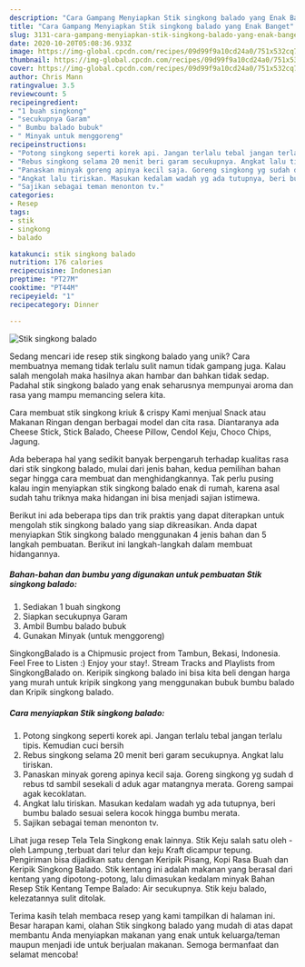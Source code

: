 ```yaml
---
description: "Cara Gampang Menyiapkan Stik singkong balado yang Enak Banget"
title: "Cara Gampang Menyiapkan Stik singkong balado yang Enak Banget"
slug: 3131-cara-gampang-menyiapkan-stik-singkong-balado-yang-enak-banget
date: 2020-10-20T05:08:36.933Z
image: https://img-global.cpcdn.com/recipes/09d99f9a10cd24a0/751x532cq70/stik-singkong-balado-foto-resep-utama.jpg
thumbnail: https://img-global.cpcdn.com/recipes/09d99f9a10cd24a0/751x532cq70/stik-singkong-balado-foto-resep-utama.jpg
cover: https://img-global.cpcdn.com/recipes/09d99f9a10cd24a0/751x532cq70/stik-singkong-balado-foto-resep-utama.jpg
author: Chris Mann
ratingvalue: 3.5
reviewcount: 5
recipeingredient:
- "1 buah singkong"
- "secukupnya Garam"
- " Bumbu balado bubuk"
- " Minyak untuk menggoreng"
recipeinstructions:
- "Potong singkong seperti korek api. Jangan terlalu tebal jangan terlalu tipis. Kemudian cuci bersih"
- "Rebus singkong selama 20 menit beri garam secukupnya. Angkat lalu tiriskan."
- "Panaskan minyak goreng apinya kecil saja. Goreng singkong yg sudah d rebus td sambil sesekali d aduk agar matangnya merata. Goreng sampai agak kecoklatan."
- "Angkat lalu tiriskan. Masukan kedalam wadah yg ada tutupnya, beri bumbu balado sesuai selera kocok hingga bumbu merata."
- "Sajikan sebagai teman menonton tv."
categories:
- Resep
tags:
- stik
- singkong
- balado

katakunci: stik singkong balado 
nutrition: 176 calories
recipecuisine: Indonesian
preptime: "PT27M"
cooktime: "PT44M"
recipeyield: "1"
recipecategory: Dinner

---
```



![Stik singkong balado](https://img-global.cpcdn.com/recipes/09d99f9a10cd24a0/751x532cq70/stik-singkong-balado-foto-resep-utama.jpg)

Sedang mencari ide resep stik singkong balado yang unik? Cara membuatnya memang tidak terlalu sulit namun tidak gampang juga. Kalau salah mengolah maka hasilnya akan hambar dan bahkan tidak sedap. Padahal stik singkong balado yang enak seharusnya mempunyai aroma dan rasa yang mampu memancing selera kita.

Cara membuat stik singkong kriuk &amp; crispy Kami menjual Snack atau Makanan Ringan dengan berbagai model dan cita rasa. Diantaranya ada Cheese Stick, Stick Balado, Cheese Pillow, Cendol Keju, Choco Chips, Jagung.

Ada beberapa hal yang sedikit banyak berpengaruh terhadap kualitas rasa dari stik singkong balado, mulai dari jenis bahan, kedua pemilihan bahan segar hingga cara membuat dan menghidangkannya. Tak perlu pusing kalau ingin menyiapkan stik singkong balado enak di rumah, karena asal sudah tahu triknya maka hidangan ini bisa menjadi sajian istimewa.


Berikut ini ada beberapa tips dan trik praktis yang dapat diterapkan untuk mengolah stik singkong balado yang siap dikreasikan. Anda dapat menyiapkan Stik singkong balado menggunakan 4 jenis bahan dan 5 langkah pembuatan. Berikut ini langkah-langkah dalam membuat hidangannya.

<!--inarticleads1-->

##### Bahan-bahan dan bumbu yang digunakan untuk pembuatan Stik singkong balado:

1. Sediakan 1 buah singkong
1. Siapkan secukupnya Garam
1. Ambil  Bumbu balado bubuk
1. Gunakan  Minyak (untuk menggoreng)


SingkongBalado is a Chipmusic project from Tambun, Bekasi, Indonesia. Feel Free to Listen :) Enjoy your stay!. Stream Tracks and Playlists from SingkongBalado on. Keripik singkong balado ini bisa kita beli dengan harga yang murah untuk kripik singkong yang menggunakan bubuk bumbu balado dan Kripik singkong balado. 

<!--inarticleads2-->

##### Cara menyiapkan Stik singkong balado:

1. Potong singkong seperti korek api. Jangan terlalu tebal jangan terlalu tipis. Kemudian cuci bersih
1. Rebus singkong selama 20 menit beri garam secukupnya. Angkat lalu tiriskan.
1. Panaskan minyak goreng apinya kecil saja. Goreng singkong yg sudah d rebus td sambil sesekali d aduk agar matangnya merata. Goreng sampai agak kecoklatan.
1. Angkat lalu tiriskan. Masukan kedalam wadah yg ada tutupnya, beri bumbu balado sesuai selera kocok hingga bumbu merata.
1. Sajikan sebagai teman menonton tv.


Lihat juga resep Tela Tela Singkong enak lainnya. Stik Keju salah satu oleh - oleh Lampung ,terbuat dari telur dan keju Kraft dicampur tepung. Pengiriman bisa dijadikan satu dengan Keripik Pisang, Kopi Rasa Buah dan Keripik Singkong Balado. Stik kentang ini adalah makanan yang berasal dari kentang yang dipotong-potong, lalu dimasukan kedalam minyak Bahan Resep Stik Kentang Tempe Balado: Air secukupnya. Stik keju balado, kelezatannya sulit ditolak. 

Terima kasih telah membaca resep yang kami tampilkan di halaman ini. Besar harapan kami, olahan Stik singkong balado yang mudah di atas dapat membantu Anda menyiapkan makanan yang enak untuk keluarga/teman maupun menjadi ide untuk berjualan makanan. Semoga bermanfaat dan selamat mencoba!
